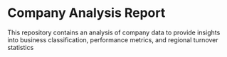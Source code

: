 # Company Analysis Report
This repository contains an analysis of company data to provide insights into business classification, performance metrics, and regional turnover statistics
